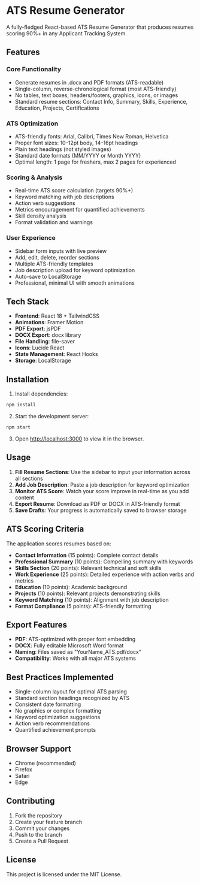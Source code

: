 # ATS Resume Generator

A fully-fledged React-based ATS Resume Generator that produces resumes scoring 90%+ in any Applicant Tracking System.

## Features

### Core Functionality
- Generate resumes in .docx and PDF formats (ATS-readable)
- Single-column, reverse-chronological format (most ATS-friendly)
- No tables, text boxes, headers/footers, graphics, icons, or images
- Standard resume sections: Contact Info, Summary, Skills, Experience, Education, Projects, Certifications

### ATS Optimization
- ATS-friendly fonts: Arial, Calibri, Times New Roman, Helvetica
- Proper font sizes: 10–12pt body, 14–16pt headings
- Plain text headings (not styled images)
- Standard date formats (MM/YYYY or Month YYYY)
- Optimal length: 1 page for freshers, max 2 pages for experienced

### Scoring & Analysis
-  Real-time ATS score calculation (targets 90%+)
-  Keyword matching with job descriptions
-  Action verb suggestions
-  Metrics encouragement for quantified achievements
-  Skill density analysis
-  Format validation and warnings

### User Experience
-  Sidebar form inputs with live preview
-  Add, edit, delete, reorder sections
-  Multiple ATS-friendly templates
-  Job description upload for keyword optimization
-  Auto-save to LocalStorage
-  Professional, minimal UI with smooth animations

## Tech Stack

- **Frontend**: React 18 + TailwindCSS
- **Animations**: Framer Motion
- **PDF Export**: jsPDF
- **DOCX Export**: docx library
- **File Handling**: file-saver
- **Icons**: Lucide React
- **State Management**: React Hooks
- **Storage**: LocalStorage

## Installation

1. Install dependencies:
```bash
npm install
```

2. Start the development server:
```bash
npm start
```

3. Open [http://localhost:3000](http://localhost:3000) to view it in the browser.

## Usage

1. **Fill Resume Sections**: Use the sidebar to input your information across all sections
2. **Add Job Description**: Paste a job description for keyword optimization
3. **Monitor ATS Score**: Watch your score improve in real-time as you add content
4. **Export Resume**: Download as PDF or DOCX in ATS-friendly format
5. **Save Drafts**: Your progress is automatically saved to browser storage

## ATS Scoring Criteria

The application scores resumes based on:

- **Contact Information** (15 points): Complete contact details
- **Professional Summary** (10 points): Compelling summary with keywords
- **Skills Section** (20 points): Relevant technical and soft skills
- **Work Experience** (25 points): Detailed experience with action verbs and metrics
- **Education** (10 points): Academic background
- **Projects** (10 points): Relevant projects demonstrating skills
- **Keyword Matching** (10 points): Alignment with job description
- **Format Compliance** (5 points): ATS-friendly formatting

## Export Features

- **PDF**: ATS-optimized with proper font embedding
- **DOCX**: Fully editable Microsoft Word format
- **Naming**: Files saved as "YourName_ATS.pdf/docx"
- **Compatibility**: Works with all major ATS systems

## Best Practices Implemented

- Single-column layout for optimal ATS parsing
- Standard section headings recognized by ATS
- Consistent date formatting
- No graphics or complex formatting
- Keyword optimization suggestions
- Action verb recommendations
- Quantified achievement prompts

## Browser Support

- Chrome (recommended)
- Firefox
- Safari
- Edge

## Contributing

1. Fork the repository
2. Create your feature branch
3. Commit your changes
4. Push to the branch
5. Create a Pull Request

## License

This project is licensed under the MIT License.
